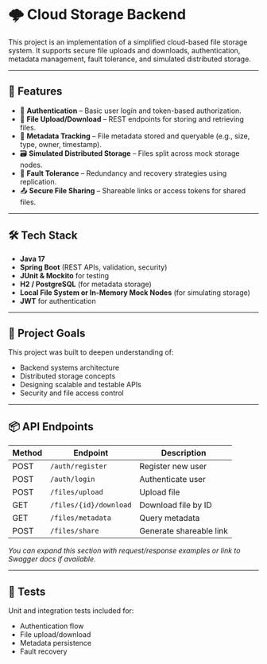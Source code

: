 # 🌩️ Cloud Storage Backend

This project is an implementation of a simplified cloud-based file storage system. It supports secure file uploads and downloads, authentication, metadata management, fault tolerance, and simulated distributed storage.

---

## 🚀 Features

- 🔐 **Authentication** – Basic user login and token-based authorization.
- 📁 **File Upload/Download** – REST endpoints for storing and retrieving files.
- 🧾 **Metadata Tracking** – File metadata stored and queryable (e.g., size, type, owner, timestamp).
- 🗃️ **Simulated Distributed Storage** – Files split across mock storage nodes.
- 🔄 **Fault Tolerance** – Redundancy and recovery strategies using replication.
- 📤 **Secure File Sharing** – Shareable links or access tokens for shared files.

---

## 🛠️ Tech Stack

- **Java 17**
- **Spring Boot** (REST APIs, validation, security)
- **JUnit & Mockito** for testing
- **H2 / PostgreSQL** (for metadata storage)
- **Local File System or In-Memory Mock Nodes** (for simulating storage)
- **JWT** for authentication

---

## 🧠 Project Goals

This project was built to deepen understanding of:
- Backend systems architecture
- Distributed storage concepts
- Designing scalable and testable APIs
- Security and file access control

---

## 📦 API Endpoints

| Method | Endpoint                  | Description              |
|--------|---------------------------|--------------------------|
| POST   | `/auth/register`          | Register new user        |
| POST   | `/auth/login`             | Authenticate user        |
| POST   | `/files/upload`           | Upload file              |
| GET    | `/files/{id}/download`    | Download file by ID      |
| GET    | `/files/metadata`         | Query metadata           |
| POST   | `/files/share`            | Generate shareable link  |

_You can expand this section with request/response examples or link to Swagger docs if available._

---

## 🧪 Tests

Unit and integration tests included for:
- Authentication flow
- File upload/download
- Metadata persistence
- Fault recovery

